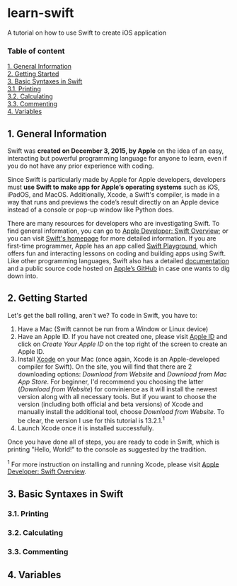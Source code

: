 # learn-swift

A tutorial on how to use Swift to create iOS application

### Table of content
[1. General Information](#1-general-information)  
[2. Getting Started](#2-getting-started)  
[3. Basic Syntaxes in Swift](#3-basic-syntaxes-in-swift)  
[3.1. Printing](#31-printing)  
[3.2. Calculating](#32-calculating)  
[3.3. Commenting](#33-commenting)  
[4. Variables](#4-variables)  

## 1. General Information

Swift was **created on December 3, 2015, by Apple** on the idea of an easy, interacting but powerful programming language for anyone to learn, even if you do not have any prior experience with coding.

Since Swift is particularly made by Apple for Apple developers, developers must **use Swift to make app for Apple’s operating systems** such as iOS, iPadOS, and MacOS. Additionally, Xcode, a Swift's compiler, is made in a way that runs and previews the code’s result directly on an Apple device instead of a console or pop-up window like Python does.

There are many resources for developers who are investigating Swift. To find general information, you can go to [Apple Developer: Swift Overview](https://developer.apple.com/swift/); or you can visit [Swift's homepage](https://www.swift.org) for more detailed information. If you are first-time programmer, Apple has an app called [Swift Playground](https://developer.apple.com/swift-playgrounds/), which offers fun and interacting lessons on coding and building apps using Swift. Like other programming languages, Swift also has a detailed [documentation](https://docs.swift.org/swift-book/) and a public source code hosted on [Apple’s GitHub](https://github.com/apple) in case one wants to dig down into.


## 2. Getting Started

Let's get the ball rolling, aren't we?
To code in Swift, you have to:
  1. Have a Mac (Swift cannot be run from a Window or Linux device)
  2. Have an Apple ID. If you have not created one, please visit [Apple ID](https://appleid.apple.com) and click on *Create Your Apple ID* on the top right of the screen to create an Apple ID. 
  3. Install [Xcode](https://developer.apple.com/xcode/) on your Mac (once again, Xcode is an Apple-developed compiler for Swift). On the site, you will find that there are 2 downloading options: *Download from Website* and *Download from Mac App Store*. For beginner, I'd recommend you choosing the latter (*Download from Website*) for convinience as it will install the newest version along with all necessary tools. But if you want to choose the version (including both official and beta versions) of Xcode and manually install the additional tool, choose *Download from Website*. To be clear, the version I use for this tutorial is 13.2.1.<sup>1</sup>
  4. Launch Xcode once it is installed successfully.

Once you have done all of steps, you are ready to code in Swift, which is printing "Hello, World!" to the console as suggested by the tradition.

<sup>1</sup> For more instruction on installing and running Xcode, please visit [Apple Developer: Swift Overview](https://developer.apple.com/documentation/xcode).

## 3. Basic Syntaxes in Swift
### 3.1. Printing 
### 3.2. Calculating
### 3.3. Commenting


## 4. Variables






